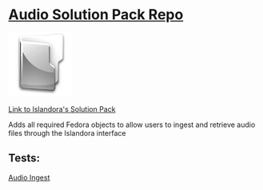 # [Audio Solution Pack Repo](https://github.com/Islandora/islandora_solution_pack_audio)
![icon](folder.png)

[Link to Islandora's Solution Pack](https://github.com/Islandora/islandora_solution_pack_audio)

Adds all required Fedora objects to allow users to ingest and retrieve audio files through the Islandora interface

## Tests:
[Audio Ingest](tests/audio_ingest.md)
